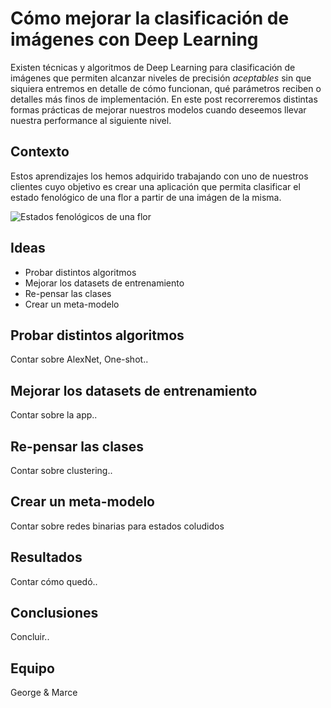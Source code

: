 # Cómo mejorar la clasificación de imágenes con Deep Learning

Existen técnicas y algoritmos de Deep Learning para clasificación de imágenes que permiten alcanzar niveles de precisión *aceptables* sin que siquiera entremos en detalle de cómo funcionan, qué parámetros reciben o detalles más finos de implementación. En este post recorreremos distintas formas prácticas de mejorar nuestros modelos cuando deseemos llevar nuestra performance al siguiente nivel.

## Contexto

Estos aprendizajes los hemos adquirido trabajando con uno de nuestros clientes cuyo objetivo es crear una aplicación que permita clasificar el estado fenológico de una flor a partir de una imágen de la misma.

![Estados fenológicos de una flor](https://github.com/marcelofelman/case-studies/blob/master/images/1-estados-fenologicos.png?raw=true)

## Ideas

+ Probar distintos algoritmos
+ Mejorar los datasets de entrenamiento
+ Re-pensar las clases
+ Crear un meta-modelo

## Probar distintos algoritmos

Contar sobre AlexNet, One-shot..

## Mejorar los datasets de entrenamiento

Contar sobre la app..

## Re-pensar las clases

Contar sobre clustering..

## Crear un meta-modelo

Contar sobre redes binarias para estados coludidos

## Resultados

Contar cómo quedó..

## Conclusiones

Concluir..

## Equipo

George & Marce 